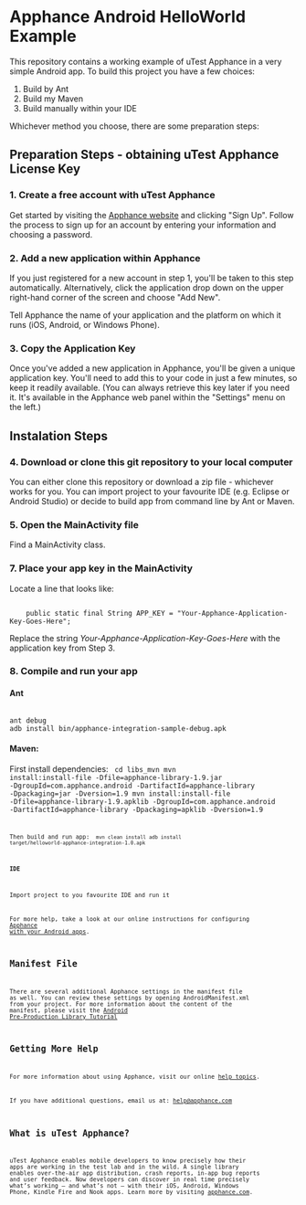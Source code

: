 # Apphance Android HelloWorld Example

This repository contains a working example of uTest Apphance in a very simple Android app. 
To build this project you have a few choices:

1. Build by Ant
2. Build my Maven
3. Build manually within your IDE

Whichever method you choose, there are some preparation steps:

## Preparation Steps - obtaining uTest Apphance License Key

### 1. Create a free account with uTest Apphance

Get started by visiting the [Apphance website](http://www.apphance.com) and clicking "Sign Up". Follow the process to sign up for an account by entering your information and choosing a password.

### 2. Add a new application within Apphance

If you just registered for a new account in step 1, you'll be taken to this step automatically. Alternatively, click the application drop down on the upper right-hand corner of the screen and choose "Add New".

Tell Apphance the name of your application and the platform on which it runs (iOS, Android, or Windows Phone).

### 3. Copy the Application Key

Once you've added a new application in Apphance, you'll be given a unique application key. You'll need to add this to your code in just a few minutes, so keep it readily available. (You can always retrieve this key later if you need it. It's available in the Apphance web panel within the "Settings" menu on the left.)

## Instalation Steps

### 4. Download or clone this git repository to your local computer

You can either clone this repository or download a zip file - whichever works for you.
You can import project to your favourite IDE (e.g. Eclipse or Android Studio) or decide to build app from command line by Ant or Maven.

### 5. Open the MainActivity file

Find a MainActivity class. 

### 7. Place your app key in the MainActivity

Locate a line that looks like:

<code>
	public static final String APP_KEY = "Your-Apphance-Application-Key-Goes-Here";
</code>

Replace the string *Your-Apphance-Application-Key-Goes-Here* with the application key from Step 3.

### 8. Compile and run your app

#### Ant
<code>
ant debug
adb install bin/apphance-integration-sample-debug.apk
</code>

#### Maven:

First install dependencies:
<code>
cd libs_mvn
mvn install:install-file -Dfile=apphance-library-1.9.jar -DgroupId=com.apphance.android -DartifactId=apphance-library -Dpackaging=jar -Dversion=1.9
mvn install:install-file -Dfile=apphance-library-1.9.apklib -DgroupId=com.apphance.android -DartifactId=apphance-library -Dpackaging=apklib -Dversion=1.9
<code>

Then build and run app:
<code>
mvn clean install
adb install target/helloworld-apphance-integration-1.0.apk 
</code>

#### IDE
Import project to you favourite IDE and run it

For more help, take a look at our online instructions for configuring [Apphance with your Android apps](http://help.apphance.com/library-installation/android/).

## Manifest File

There are several additional Apphance settings in the manifest file as well. You can review these settings by opening AndroidManifest.xml from your project. For more information about the content of the manifest, please visit the [Android Pre-Production Library Tutorial](http://help.apphance.com/library-installation/android/tutorial-pre-production)

## Getting More Help

For more information about using Apphance, visit our online [help topics](http://help.apphance.com).  

If you have additional questions, email us at: [help@apphance.com](mailto:help@apphance.com)

## What is uTest Apphance?

uTest Apphance enables mobile developers to know precisely how their apps are working in the test lab and in the wild. A single library enables over-the-air app distribution, crash reports, in-app bug reports and user feedback. Now developers can discover in real time precisely what’s working – and what’s not – with their iOS, Android, Windows Phone, Kindle Fire and Nook apps. Learn more by visiting [apphance.com](http://www.apphance.com).
